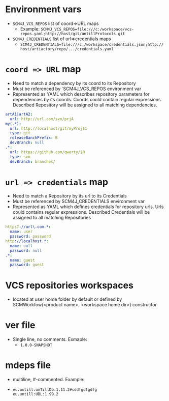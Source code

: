 # Environment vars

- `SCM4J_VCS_REPOS` list of coord=>URL maps
	- Example: `SCM4J_VCS_REPOS=file:///c:/workspace/vcs-repos.yaml;http://host/git/untillProtocols.git`
- `SCM4J_CREDENTIALS` list of url=>credentials maps
	- `SCM4J_CREDENTIALS=file:///c:/workspace/credentials.json;http://host/artiactory/repo/.../credentials.yaml` 
	
# `coord => URL` map
- Need to match a dependency by its coord to its Repository
- Must be referenced by `SCM4J_VCS_REPOS environment var
- Represented as YAML which describes repository parameters for dependencies by its coords. Coords could contain regular expressions. Described Repository will be assigned to all matching dependencies.
```yaml
artA1|artA2:
  url: http://url.com/svn/prjA
my(.*):
  url: http://localhost/git/myProj$1
  type: git
  releaseBanchPrefix: B
  devBranch: null
.*:
  url: https://github.com/qwerty/$0
  type: svn
  devBranch: branches/
```

# `url => credentials` map
- Need to match a Repository by its url to its Credentials
- Must be referenced by SCM4J_CREDENTIALS environment var
- Represented as YAML which defines credentials for repository urls. Urls could contains regular expressions. Described Credentials will be assigned to all matching Repositories 
```yaml
https?://url\.com.*:
  name: user
  password: password
http://localhost.*:
  name: null
  password: null
.*:
  name: guest
  password: guest
```

# VCS repositories workspaces
- located at user home folder by default or defined by SCMWorkfow(\<product name\>, \<workspace home dir\>) constructor

# ver file
- Single line, no comments. Exmaple:
	- `1.0.0-SNAPSHOT`

# mdeps file
- multiline, #-commented. Example:
-	```
	eu.untill:unTillDb:1.11.2#sddfgdfgdfg
	eu.untill:UBL:1.99.2
	```
